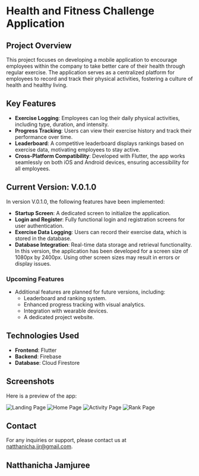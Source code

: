 # Health and Fitness Challenge Application

## Project Overview
This project focuses on developing a mobile application to encourage employees within the company to take better care of their health through regular exercise. The application serves as a centralized platform for employees to record and track their physical activities, fostering a culture of health and healthy living.

## Key Features
- **Exercise Logging**: Employees can log their daily physical activities, including type, duration, and intensity.
- **Progress Tracking**: Users can view their exercise history and track their performance over time.
- **Leaderboard**: A competitive leaderboard displays rankings based on exercise data, motivating employees to stay active.
- **Cross-Platform Compatibility**: Developed with Flutter, the app works seamlessly on both iOS and Android devices, ensuring accessibility for all employees.

## Current Version: V.0.1.0
In version V.0.1.0, the following features have been implemented:
- **Startup Screen**: A dedicated screen to initialize the application.
- **Login and Register**: Fully functional login and registration screens for user authentication.
- **Exercise Data Logging**: Users can record their exercise data, which is stored in the database.
- **Database Integration**: Real-time data storage and retrieval functionality.
In this version, the application has been developed for a screen size of 1080px by 2400px. Using other screen sizes may result in errors or display issues.

### Upcoming Features
- Additional features are planned for future versions, including:
  - Leaderboard and ranking system.
  - Enhanced progress tracking with visual analytics.
  - Integration with wearable devices.
  - A dedicated project website.

## Technologies Used
- **Frontend**: Flutter
- **Backend**: Firebase 
- **Database**: Cloud Firestore

## Screenshots
Here is a preview of the app:

![Landing Page](MockUp/Mobile/Landing%20Page.png)
![Home Page](MockUp/Mobile/Home%20Page.png)
![Activity Page](MockUp/Mobile/Activity%20Page.png)
![Rank Page](MockUp/Mobile/Ranking%20Page.png)

## Contact
For any inquiries or support, please contact us at [natthanicha.jjr@gmail.com](mailto:natthanicha.jjr@gmail.com).

## Natthanicha Jamjuree

